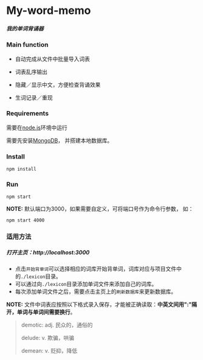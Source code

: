 # My-word-memo

##### 我的单词背诵器

### Main function

- 自动完成从文件中批量导入词表


- 词表乱序输出


- 隐藏／显示中文，方便检查背诵效果


- 生词记录／重现

### Requirements

需要在[node.js](http://nodejs.org)环境中运行

 需要先安装[MongoDB](http://mongodb.org)， 并搭建本地数据库。

### Install

```
npm install
```

### Run

```
npm start
```

**NOTE:** 默认端口为3000，如果需要自定义，可将端口号作为命令行参数， 如：

```
npm start 4000
```

### 适用方法

##### 打开主页：http://localhost:3000

* 点击`开始背单词`可以选择相应的词库开始背单词，词库对应与项目文件中的`./lexicon`目录。
* 可以通过向`./lexicon`目录添加单词文件来添加自己的词库。
* 每次添加单词文件之后，需要点击主页上的`刷新数据库`来更新数据库。


**NOTE:** 文件中词表应按照以下格式录入保存，才能被正确读取：**中英文间用":"隔开，单词与单词间需要换行**。

>demotic: adj. 民众的，通俗的
>
>delude: v. 欺骗，哄骗
>
>demean: v. 贬抑，降低





